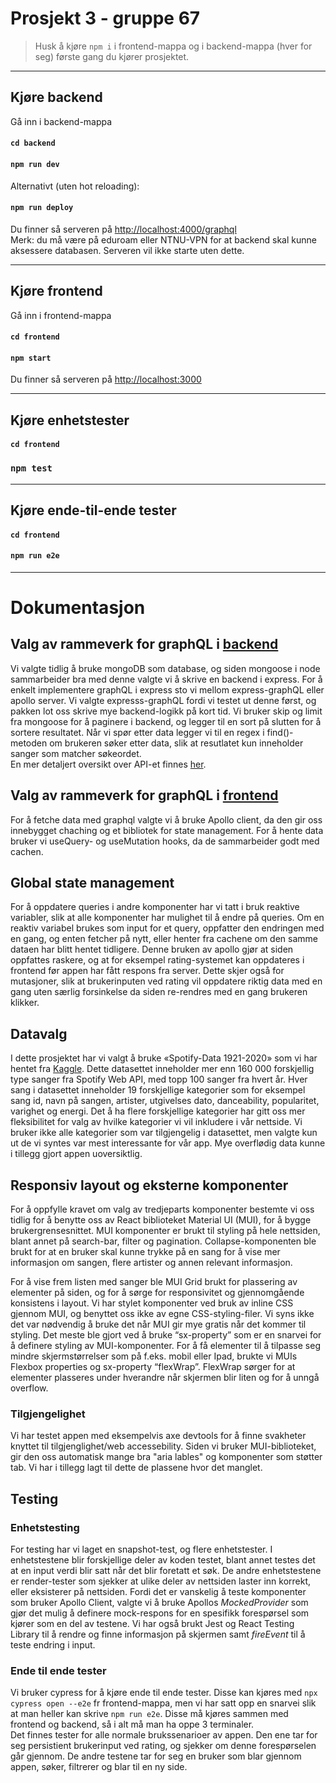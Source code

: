 # Prosjekt 3 - gruppe 67

> Husk å kjøre `npm i`  i frontend-mappa og i backend-mappa (hver for seg) første gang du kjører prosjektet.
___
## Kjøre backend

Gå inn i backend-mappa
#### `cd backend`
#### `npm run dev`
Alternativt (uten hot reloading):
#### `npm run deploy`
Du finner så serveren på [http://localhost:4000/graphql](http://localhost:4000/graphql/)  
Merk: du må være på eduroam eller NTNU-VPN for at backend skal kunne aksessere databasen. Serveren vil ikke starte uten dette.
___
## Kjøre frontend 

Gå inn i frontend-mappa
#### `cd frontend`
#### `npm start`
Du finner så serveren på [http://localhost:3000](http://localhost:3000)
___

## Kjøre enhetstester

#### `cd frontend`
### `npm test`
___
## Kjøre ende-til-ende tester
#### `cd frontend`
#### `npm run e2e`
___
# Dokumentasjon

## Valg av rammeverk for graphQL i [backend](/backend/)
Vi valgte tidlig å bruke mongoDB som database, og siden mongoose i node sammarbeider bra med denne valgte vi å skrive en backend i express. For å enkelt implementere graphQL i express sto vi mellom express-graphQL eller apollo server. Vi valgte expresss-graphQL fordi vi testet ut denne først, og pakken lot oss skrive mye backend-logikk på kort tid. Vi bruker skip og limit fra mongoose for å paginere i backend, og legger til en sort på slutten for å sortere resultatet. Når vi spør etter data legger vi til en regex i find()-metoden om brukeren søker etter data, slik at resutlatet kun inneholder sanger som matcher søkeordet.  
En mer detaljert oversikt over API-et finnes [her](/backend/README.md).

## Valg av rammeverk for graphQL i [frontend](/frontend/)
For å fetche data med graphql valgte vi å bruke Apollo client, da den gir oss innebygget chaching og et bibliotek for state management. For å hente data bruker vi useQuery- og useMutation hooks, da de sammarbeider godt med cachen.

## Global state management 
For å oppdatere queries i andre komponenter har vi tatt i bruk reaktive variabler, slik at alle komponenter har mulighet til å endre på queries. Om en reaktiv variabel brukes som input for et query, oppfatter den endringen med en gang, og enten fetcher på nytt, eller henter fra cachene om den samme dataen har blitt hentet tidligere. Denne bruken av apollo gjør at siden oppfattes raskere, og at for eksempel rating-systemet kan oppdateres i frontend før appen har fått respons fra server. Dette skjer også for mutasjoner, slik at brukerinputen ved rating vil oppdatere riktig data med en gang uten særlig forsinkelse da siden re-rendres med en gang brukeren klikker.

## Datavalg
I dette prosjektet har vi valgt å bruke «Spotify-Data 1921-2020» som vi har hentet fra [Kaggle](https://www.kaggle.com/datasets/ektanegi/spotifydata-19212020). Dette datasettet inneholder mer enn 160 000 forskjellig type sanger fra Spotify Web API, med topp 100 sanger fra hvert år. Hver sang i datasettet inneholder 19 forskjellige kategorier som for eksempel sang id, navn på sangen, artister, utgivelses dato, danceability, popularitet, varighet og energi. Det å ha flere forskjellige kategorier har gitt oss mer fleksibilitet for valg av hvilke kategorier vi vil inkludere i vår nettside. Vi bruker ikke alle kategorier som var tilgjengelig i datasettet, men valgte kun ut de vi syntes var mest interessante for vår app. Mye overflødig data kunne i tillegg gjort appen uoversiktlig.

## Responsiv layout og eksterne komponenter 
For å oppfylle kravet om valg av tredjeparts komponenter bestemte vi oss tidlig for å benytte oss av React biblioteket Material UI (MUI), for å bygge brukergrensesnittet. MUI komponenter er brukt til styling på hele nettsiden, blant annet på search-bar, filter og pagination. Collapse-komponenten ble brukt for at en bruker skal kunne trykke på en sang for å vise mer informasjon om sangen, flere artister og annen relevant informasjon. 

For å vise frem listen med sanger ble MUI Grid brukt for plassering av elementer på siden, og for å sørge for responsivitet og gjennomgående konsistens i layout. Vi har stylet komponenter ved bruk av inline CSS gjennom MUI, og benyttet oss ikke av egne CSS-styling-filer. Vi syns ikke det var nødvendig å bruke det når MUI gir mye gratis når det kommer til styling. Det meste ble gjort ved å bruke “sx-property” som er en snarvei for å definere styling av MUI-komponenter. For å få elementer til å tilpasse seg mindre skjermstørrelser som på f.eks. mobil eller Ipad, brukte vi MUIs Flexbox properties og sx-property “flexWrap”. FlexWrap sørger for at elementer plasseres under hverandre når skjermen blir liten og for å unngå overflow.  

### Tilgjengelighet
Vi har testet appen med eksempelvis axe devtools for å finne svakheter knyttet til tilgjenglighet/web accessebility. Siden vi bruker MUI-biblioteket, gir den oss automatisk mange bra "aria lables" og komponenter som støtter tab. Vi har i tillegg lagt til dette de plassene hvor det manglet.

## Testing
### Enhetstesting
For testing har vi laget en snapshot-test, og flere enhetstester. I enhetstestene blir forskjellige deler av koden testet, blant annet testes det at en input verdi blir satt når det blir foretatt et søk. De andre enhetstestene er render-tester som sjekker at ulike deler av nettsiden laster inn korrekt, eller eksisterer på nettsiden. Fordi det er vanskelig å teste komponenter som bruker Apollo Client, valgte vi å bruke Apollos *MockedProvider* som gjør det mulig å definere mock-respons for en spesifikk forespørsel som kjører som en del av testene. Vi har også brukt Jest og React Testing Library til å rendre og finne informasjon på skjermen samt *fireEvent* til å teste endring i input.

### Ende til ende tester
Vi bruker cypress for å kjøre ende til ende tester. Disse kan kjøres med `npx cypress open --e2e` fr frontend-mappa, men vi har satt opp en snarvei slik at man heller kan skrive `npm run e2e`.
Disse må kjøres sammen med frontend og backend, så i alt må man ha oppe 3 terminaler.  
Det finnes tester for alle normale brukssenarioer av appen. Den ene tar for seg persistient brukerinput ved rating, og sjekker om denne forespørselen går gjennom. De andre testene tar for seg en bruker som blar gjennom appen, søker, filtrerer og blar til en ny side.